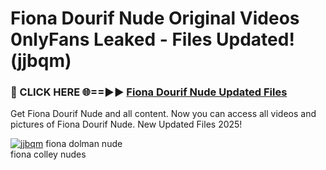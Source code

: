 # Fiona Dourif Nude Original Videos 0nlyFans Leaked - Files Updated! (jjbqm)

<h3>🔴 CLICK HERE 🌐==►► <a href="https://tinyurl.com/52m3yx9h" rel="nofollow">Fiona Dourif Nude Updated Files</a></h3>

Get Fiona Dourif Nude and all content. Now you can access all videos and pictures of Fiona Dourif Nude. New Updated Files 2025!

[![jjbqm](https://i.imgur.com/TnHtlc8.gif)](https://tinyurl.com/52m3yx9h)
fiona dolman nude<br>
fiona colley nudes